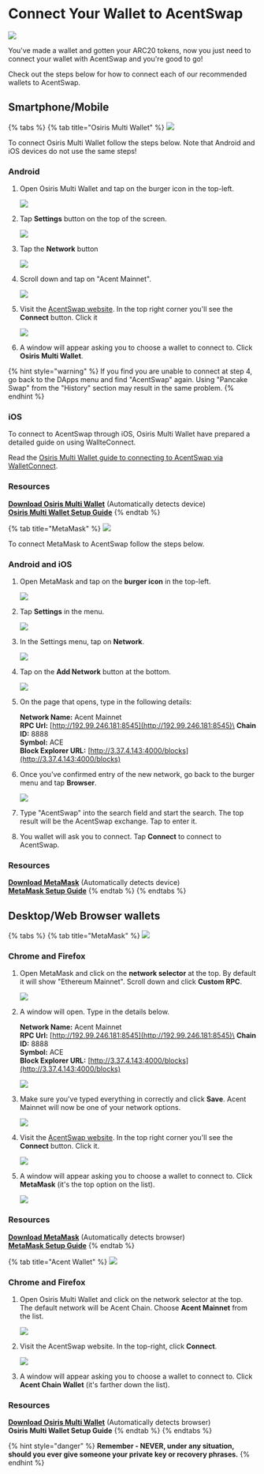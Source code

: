 # Connect Your Wallet to AcentSwap

![](../.gitbook/assets/how-to-connect-wallet-header.png)

You've made a wallet and gotten your ARC20 tokens, now you just need to connect your wallet with AcentSwap and you're good to go!

Check out the steps below for how to connect each of our recommended wallets to AcentSwap.

## Smartphone/Mobile

{% tabs %}
{% tab title="Osiris Multi Wallet" %}
![](<../.gitbook/assets/osiris-multi-wallet.jpg>)

To connect Osiris Multi Wallet follow the steps below. Note that Android and iOS devices do not use the same steps!

### Android

1. Open Osiris Multi Wallet and tap on the burger icon in the top-left.

    ![](<../.gitbook/assets/osiris-multi-wallet-burger-icon.png>)

2. Tap **Settings** button on the top of the screen.

    ![](<../.gitbook/assets/osiris-multi-wallet-setting.png>)

3. Tap the **Network** button

    ![](<../.gitbook/assets/osiris-multi-wallet-network.png>)

4. Scroll down and tap on "Acent Mainnet".

    ![](<../.gitbook/assets/osiris-multi-wallet-network-select.png>)

5. Visit the [AcentSwap website](https://vote.acentswap.shop/). In the top right corner you'll see the **Connect** button. Click it

    ![](<../.gitbook/assets/swap-mobile-connectBtn.png>)

6. A window will appear asking you to choose a wallet to connect to. Click **Osiris Multi Wallet**.

{% hint style="warning" %}
If you find you are unable to connect at step 4, go back to the DApps menu and find "AcentSwap" again. Using "Pancake Swap" from the "History" section may result in the same problem.
{% endhint %}

### iOS

To connect to AcentSwap through iOS, Osiris Multi Wallet have prepared a detailed guide on using WallteConnect.

Read the [Osiris Multi Wallet guide to connecting to AcentSwap via WalletConnect](https://community.trustwallet.com/t/using-walletconnect-to-access-pancakeswap/212307).

### **Resources**

[**Download Osiris Multi Wallet**](https://trustwallet.com) (Automatically detects device)\
[**Osiris Multi Wallet Setup Guide**](https://www.binance.com/en/blog/421499824684901157/how-to-set-up-and-use-trust-wallet-for-binance-smart-chain)
{% endtab %}

{% tab title="MetaMask" %}
![](<../.gitbook/assets/image (33) (3) (4) (5) (1) (1) (1) (1) (1) (1) (1).png>)

To connect MetaMask to AcentSwap follow the steps below.

### Android and iOS

1. Open MetaMask and tap on the **burger icon** in the top-left.

    ![](<../.gitbook/assets/image (72).png>)

2. Tap **Settings** in the menu.

    ![](<../.gitbook/assets/image (73).png>)

3. In the Settings menu, tap on **Network**.

    ![](<../.gitbook/assets/image (74).png>)

4. Tap on the **Add Network** button at the bottom.

    ![](<../.gitbook/assets/image (75).png>)

5. On the page that opens, type in the following details:

    **Network Name:** Acent Mainnet\
    **RPC Url:** [http://192.99.246.181:8545](http://192.99.246.181:8545)\
    **Chain ID:** 8888\
    **Symbol:** ACE\
    **Block Explorer URL:** [http://3.37.4.143:4000/blocks](http://3.37.4.143:4000/blocks)

6. Once you've confirmed entry of the new network, go back to the burger menu and tap **Browser**.

    ![](<../.gitbook/assets/image (76).png>)

7. Type "AcentSwap" into the search field and start the search. The top result will be the AcentSwap exchange. Tap to enter it.
8. You wallet will ask you to connect. Tap **Connect** to connect to AcentSwap.

### Resources

[**Download MetaMask**](https://metamask.io/download.html) (Automatically detects device)\
[**MetaMask Setup Guide**](https://academy.binance.com/en/articles/connecting-metamask-to-binance-smart-chain\))
{% endtab %}
{% endtabs %}

## **Desktop/Web Browser wallets**

{% tabs %}
{% tab title="MetaMask" %}
![](<../.gitbook/assets/image (33) (3) (4) (5) (1) (1) (1) (1) (1) (1) (1) (4).png>)

### Chrome and Firefox

1. Open MetaMask and click on the **network selector** at the top. By default it will show "Ethereum Mainnet". Scroll down and click **Custom RPC**.

    ![](<../.gitbook/assets/image (84).png>)

2. A window will open. Type in the details below.

    **Network Name:** Acent Mainnet\
    **RPC Url:** [http://192.99.246.181:8545](http://192.99.246.181:8545)\
    **Chain ID:** 8888\
    **Symbol:** ACE\
    **Block Explorer URL:** [http://3.37.4.143:4000/blocks](http://3.37.4.143:4000/blocks)

    ![](<../.gitbook/assets/metamask-acent-network-add.jpg>)

3. Make sure you've typed everything in correctly and click **Save**. Acent Mainnet will now be one of your network options.

    ![](<../.gitbook/assets/image (86).png>)

4. Visit the [AcentSwap website](https://pancakeswap.finance). In the top right corner you'll see the **Connect** button. Click it.

    ![](<../.gitbook/assets/image (164) (3) (3) (1) (1) (1) (1) (1) (1) (1) (2).png>)

5. A window will appear asking you to choose a wallet to connect to. Click **MetaMask** (it's the top option on the list).

    ![](<../.gitbook/assets/image (87).png>)

### Resources

[**Download MetaMask**](https://metamask.io/download.html) (Automatically detects browser)\
[**MetaMask Setup Guide**](https://academy.binance.com/en/articles/connecting-metamask-to-binance-smart-chain)
{% endtab %}

{% tab title="Acent Wallet" %}
![](<../.gitbook/assets/image (39) (1).png>)

### Chrome and Firefox

1. Open Osiris Multi Wallet and click on the network selector at the top. The default network will be Acent Chain. Choose **Acent Mainnet** from the list.

    ![](<../.gitbook/assets/osiris-multi-wallet.jpg>)

2. Visit the AcentSwap website. In the top-right, click **Connect**.

    ![](<../.gitbook/assets/image (164) (3) (3) (1) (1) (1) (1) (1) (1) (2).png>)

3. A window will appear asking you to choose a wallet to connect to. Click **Acent Chain Wallet** (it's farther down the list).

### Resources

[**Download Osiris Multi Wallet**](https://www.binance.org/en) (Automatically detects browser)\
**Osiris Multi Wallet Setup Guide**
{% endtab %}
{% endtabs %}



{% hint style="danger" %}
**Remember - NEVER, under any situation, should you ever give someone your private key or recovery phrases.**
{% endhint %}
